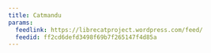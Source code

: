 ```yaml
---
title: Catmandu
params:
  feedlink: https://librecatproject.wordpress.com/feed/
  feedid: ff2cd6defd3498f69b7f265147f4d85a
---
```

